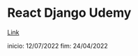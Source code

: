 # React Django Udemy

[Link](https://www.udemy.com/course/desenvolvimento-web-com-django-react-e-deploy-aws-e-linux)

inicio: 12/07/2022
fim: 24/04/2022